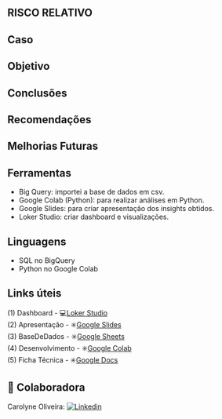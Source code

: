 ## RISCO RELATIVO ##


## Caso



## Objetivo

	

## Conclusões



## Recomendações



## Melhorias Futuras



## Ferramentas
- Big Query: importei a base de dados em csv.
- Google Colab (Python): para realizar análises em Python.
- Google Slides: para criar apresentação dos insights obtidos.
- Loker Studio: criar dashboard e visualizações.


## Linguagens
- SQL no BigQuery
- Python no Google Colab



## Links úteis 
(1) Dashboard - 💻[Loker Studio]() </br>
(2) Apresentação - ✳️[Google Slides]()</br>
(3) BaseDeDados - ✳️[Google Sheets](https://drive.google.com/file/d/1jCm5ValysL41zP85jd1KmsDM5wW9y4S9/view?usp=drive_link)</br>
(4) Desenvolvimento - ✳️[Google Colab]()</br>
(5) Ficha Técnica - ✳️[Google Docs]()</br> 


## 🤝 Colaboradora
Carolyne Oliveira: 
[![Linkedin](https://img.shields.io/badge/LinkedIn-0077B5?style=for-the-badge&logo=linkedin&logoColor=white)](https://www.linkedin.com/in/carolyne-oliveira-5ba98a29b/)
</br>
